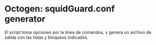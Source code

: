 # Octogen: squidGuard.conf generator
El script toma opciones por la linea de comandos, y genera  un archivo de salida con las listas y bloqueos indicados.
